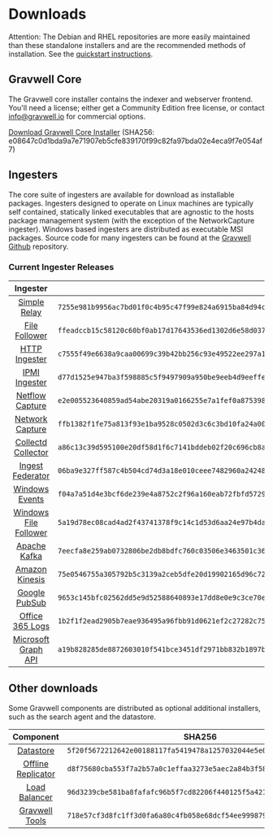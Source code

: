 # Downloads

Attention: The Debian and RHEL repositories are more easily maintained than these standalone installers and are the recommended methods of installation. See the [quickstart instructions](#!quickstart/quickstart.md).

## Gravwell Core

The Gravwell core installer contains the indexer and webserver frontend. You'll need a license; either get a Community Edition free license, or contact info@gravwell.io for commercial options.

[Download Gravwell Core Installer](https://update.gravwell.io/archive/5.1.3/installers/gravwell_5.1.3.sh) (SHA256: e08647c0d1bda9a7e71907eb5cfe839170f99c82fa97bda02e4eca9f7e054af7)

## Ingesters

The core suite of ingesters are available for download as installable packages.  Ingesters designed to operate on Linux machines are typically self contained, statically linked executables that are agnostic to the hosts package management system (with the exception of the NetworkCapture ingester).  Windows based ingesters are distributed as executable MSI packages.  Source code for many ingesters can be found at the [Gravwell Github](https://github.com/gravwell/gravwell/tree/master/ingesters) repository.

### Current Ingester Releases
| Ingester | SHA256 | More Info |
|:--------:|-------:|----------:|
| [Simple Relay](https://update.gravwell.io/archive/5.1.3/installers/gravwell_simple_relay_installer_5.1.3.sh) | ``7255e981b9956ac7bd01f0c4b95c47f99e824a6915ba84d94ccf9665c0e9f365`` | [Documentation](#!ingesters/ingesters.md#Simple_Relay)|
| [File Follower](https://update.gravwell.io/archive/5.1.3/installers/gravwell_file_follow_installer_5.1.3.sh) | ``ffeadccb15c58120c60bf0ab17d17643536ed1302d6e58d037b7d678d89a3db4`` | [Documentation](#!ingesters/ingesters.md#File_Follower) |
| [HTTP Ingester](https://update.gravwell.io/archive/5.1.3/installers/gravwell_http_ingester_installer_5.1.3.sh) | ``c7555f49e6638a9caa00699c39b42bb256c93e49522ee297a11b7ba077472334`` | [Documentation](#!ingesters/ingesters.md#HTTP_POST) |
| [IPMI Ingester](https://update.gravwell.io/archive/5.1.3/installers/gravwell_ipmi_installer_5.1.3.sh) | ``d77d1525e947ba3f598885c5f9497909a950be9eeb4d9eeffe6ac50cd32c24a8`` | [Documentation](#!ingesters/ingesters.md#IPMI_Ingester)|
| [Netflow Capture](http://update.gravwell.io/archive/5.1.3/installers/gravwell_netflow_capture_installer_5.1.3.sh) | ``e2e005523640859ad54abe20319a0166255e7a1fef0a875398e9f672fb4dadda`` | [Documentation](#!ingesters/ingesters.md#Netflow_Ingester) |
| [Network Capture](https://update.gravwell.io/archive/5.1.3/installers/gravwell_network_capture_installer_5.1.3.sh) | ``ffb1382f1fe75a813f93e1ba9528c0502d3c6c3bd10fa24a00e46b8804b4109c`` | [Documentation](#!ingesters/ingesters.md#Network_Ingester) |
| [Collectd Collector](https://update.gravwell.io/archive/5.1.3/installers/gravwell_collectd_installer_5.1.3.sh) | ``a86c13c39d595100e20df58d1f6c7141bddeb02f20c696cb8a44d71f81ae7cf8`` | [Documentation](#!ingesters/ingesters.md#collectd) |
| [Ingest Federator](https://update.gravwell.io/archive/5.1.3/installers/gravwell_federator_installer_5.1.3.sh) | ``06ba9e327ff587c4b504cd74d3a18e010ceee7482960a24248d14609604e8133`` | [Documentation](#!ingesters/ingesters.md#Federator_Ingester) |
| [Windows Events](https://update.gravwell.io/archive/5.1.3/installers/gravwell_win_events_5.1.3.msi) | ``f04a7a51d4e3bcf6de239e4a8752c2f96a160eab72fbfd57292d57af1ce07548`` | [Documentation](#!ingesters/ingesters.md#Windows_Event_Service) |
| [Windows File Follower](https://update.gravwell.io/archive/5.1.3/installers/gravwell_file_follow_5.1.3.msi) | ``5a19d78ec08cad4ad2f43741378f9c14c1d53d6aa24e97b4daae232f4d507c88`` | [Documentation](#!ingesters/ingesters.md#File_Follower) |
| [Apache Kafka](https://update.gravwell.io/archive/5.1.3/installers/gravwell_kafka_installer_5.1.3.sh) | ``7eecfa8e259ab0732806be2db8bdfc760c03506e3463501c36435abf0dae470c`` | [Documentation](#!ingesters/ingesters.md#Kafka)|
| [Amazon Kinesis](https://update.gravwell.io/archive/5.1.3/installers/gravwell_kinesis_ingest_installer_5.1.3.sh) | ``75e0546755a305792b5c3139a2ceb5dfe20d19902165d96c728fc8cdd13f5c19`` | [Documentation](#!ingesters/ingesters.md#Kinesis_Ingester)|
| [Google PubSub](https://update.gravwell.io/archive/5.1.3/installers/gravwell_pubsub_ingest_installer_5.1.3.sh) | ``9653c145bfc02562dd5e9d52588640893e17dd8e0e9c3ce70e1e20fa406b3845`` | [Documentation](#!ingesters/ingesters.md#GCP_PubSub)|
| [Office 365 Logs](https://update.gravwell.io/archive/5.1.3/installers/gravwell_o365_installer_5.1.3.sh) | ``1b2f1f2ead2905b7eae936495a96fbb91d0621ef2c27282c75613e7336d3fd5f`` | [Documentation](#!ingesters/ingesters.md#Office_365_Log_Ingester)|
| [Microsoft Graph API](https://update.gravwell.io/archive/5.1.3/installers/gravwell_msgraph_installer_5.1.3.sh) | ``a19b828285de8872603010f541bce3451df2971bb832b1897b647d318d698b52`` | [Documentation](#!ingesters/ingesters.md#Microsoft_Graph_API_Ingester)|

## Other downloads

Some Gravwell components are distributed as optional additional installers, such as the search agent and the datastore.

| Component | SHA256 | More Info |
|:---------:|:------:|----------:|
| [Datastore](https://update.gravwell.io/archive/5.1.3/installers/gravwell_datastore_installer_5.1.3.sh) | ``5f20f5672212642e00188117fa5419478a1257032044e5e09271cbdcf79cc317`` | [Documentation](#!distributed/frontend.md) |
| [Offline Replicator](https://update.gravwell.io/archive/5.1.3/installers/gravwell_offline_replication_installer_5.1.3.sh) | ``d8f75680cba553f7a2b57a0c1effaa3273e5aec2a84b3f58ad45afe29d4a0271`` | [Documentation](#!configuration/replication.md) |
| [Load Balancer](https://update.gravwell.io/archive/5.1.3/installers/gravwell_loadbalancer_installer_5.1.3.sh) | ``96d3239cbe581ba8fafafc96b5f7cd82206f440125f5a421265128df4b957728`` | |
| [Gravwell Tools](https://update.gravwell.io/archive/5.1.3/installers/gravwell_tools_5.1.3.sh) | ``718e57cf3d8fc1ff3d0fa6a80c4fb058e68dcf54ee999879564155dafe21b210`` | [Documentation](#!/tools/tools.md)|

